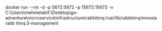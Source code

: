 docker run --rm -d -p 5672:5672 -p 15672:15672 -v C:\\Users\\mehmetakif.\\Desktop\\go-adventure\\microservice\\infrastructure\\rabbitmq:/var/lib/rabbitmq/mnesia rabb
itmq:3-management